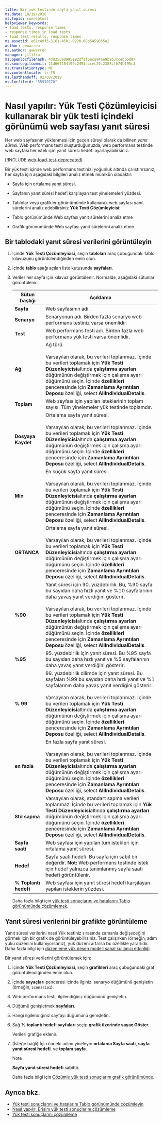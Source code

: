 ```yaml
---
title: Bir yük testinde sayfa yanıt süresi
ms.date: 10/19/2016
ms.topic: conceptual
helpviewer_keywords:
- load tests, response times
- response times in load tests
- load test results, response times
ms.assetid: e61c49f3-3161-45b1-9220-08b5459065a2
author: gewarren
ms.author: gewarren
manager: jillfra
ms.openlocfilehash: 4d835660995e92df1f6aca94ae9b9b3ccebb5d87
ms.sourcegitcommit: 21d667104199c2493accec20c2388cf674b195c3
ms.translationtype: MT
ms.contentlocale: tr-TR
ms.lasthandoff: 02/08/2019
ms.locfileid: "55970770"
---
```

# <a name="how-to-view-web-page-response-time-in-a-load-test-using-the-load-test-analyzer"></a>Nasıl yapılır: Yük Testi Çözümleyicisi kullanarak bir yük testi içindeki görünümü web sayfası yanıt süresi

Her web sayfasının yüklenmesi için geçen süreyi olarak da bilinen *yanıt süresi*. Web performans testi oluşturduğunuzda, web performans testinde web sayfası her istek için yanıt süresi hedefi ayarlayabilirsiniz.

[!INCLUDE [web-load-test-deprecated](includes/web-load-test-deprecated.md)]

Bir yük testi içinde web performans testinizi yoğunluk altında çalıştırırsanız, her sayfa için aşağıdaki bilgileri analiz etmek mümkün olacaktır:

-   Sayfa için ortalama yanıt süresi.

-   Sayfanın yanıt süresi hedefi karşılayan test yinelemeleri yüzdesi.

-   Tablolar veya grafikler görünümünde kullanarak web sayfası yanıt sürelerini analiz edebilirsiniz **Yük Testi Çözümleyicisi**:

-   Tablo görünümünde Web sayfası yanıt sürelerini analiz etme

-   Grafik görünümünde Web sayfası yanıt sürelerini analiz etme

## <a name="view-response-time-data-in-a-table"></a>Bir tablodaki yanıt süresi verilerini görüntüleyin

1. İçinde **Yük Testi Çözümleyicisi**, seçin **tabloları** araç çubuğundaki tablo kılavuzunu görüntülendiğinden emin olun.

2. İçinde **tablo** aşağı açılan liste kutusunda **sayfaları**.

3. Veriler her sayfa için kılavuz görüntülenir. Normalde, aşağıdaki sütunlar görüntülenir.

   |Sütun başlığı|Açıklama|
   |-|-|
   |**Sayfa**|Web sayfasının adı.|
   |**Senaryo**|Senaryonun adı. Birden fazla senaryo web performans testiniz varsa önemlidir.|
   |**Test**|Web performans testi adı. Birden fazla web performans yük testi varsa önemlidir.|
   |**Ağ**|Ağ türü.<br /><br /> Varsayılan olarak, bu verileri toplanmaz. İçinde bu verileri toplamak için **Yük Testi Düzenleyicisi**altında **çalıştırma ayarları** düğümünün değiştirmek için çalışma ayarı düğümünü seçin. İçinde **özellikleri** penceresinde için **Zamanlama Ayrıntıları Deposu** özelliği, select **AllIndividualDetails**.|
   |**Toplam**|Web sayfası için yapılan isteklerinin toplam sayısı. Tüm yinelemeler yük testinde toplamdır.|
   |**Dosyaya Kaydet**|Ortalama sayfa yanıt süresi.<br /><br /> Varsayılan olarak, bu verileri toplanmaz. İçinde bu verileri toplamak için **Yük Testi Düzenleyicisi**altında **çalıştırma ayarları** düğümünün değiştirmek için çalışma ayarı düğümünü seçin. İçinde **özellikleri** penceresinde için **Zamanlama Ayrıntıları Deposu** özelliği, select **AllIndividualDetails**.|
   |**Min**|En küçük sayfa yanıt süresi.<br /><br /> Varsayılan olarak, bu verileri toplanmaz. İçinde bu verileri toplamak için **Yük Testi Düzenleyicisi**altında **çalıştırma ayarları** düğümünün değiştirmek için çalışma ayarı düğümünü seçin. İçinde **özellikleri** penceresinde için **Zamanlama Ayrıntıları Deposu** özelliği, select **AllIndividualDetails**.|
   |**ORTANCA**|Ortalama sayfa yanıt süresi.<br /><br /> Varsayılan olarak, bu verileri toplanmaz. İçinde bu verileri toplamak için **Yük Testi Düzenleyicisi**altında **çalıştırma ayarları** düğümünün değiştirmek için çalışma ayarı düğümünü seçin. İçinde **özellikleri** penceresinde için **Zamanlama Ayrıntıları Deposu** özelliği, select **AllIndividualDetails**.|
   |**%90**|Yanıt süresi için 90. yüzdebirlik. Bu, %90 sayfa bu sayıdan daha hızlı yanıt ve %10 sayfalarının daha yavaş yanıt verdiğini gösterir.<br /><br /> Varsayılan olarak, bu verileri toplanmaz. İçinde bu verileri toplamak için **Yük Testi Düzenleyicisi**altında **çalıştırma ayarları** düğümünün değiştirmek için çalışma ayarı düğümünü seçin. İçinde **özellikleri** penceresinde için **Zamanlama Ayrıntıları Deposu** özelliği, select **AllIndividualDetails**.|
   |**%95**|95. yüzdebirlik için yanıt süresi. Bu %95 sayfa bu sayıdan daha hızlı yanıt ve %5 sayfalarının daha yavaş yanıt verdiğini gösterir.|
   |**% 99**|99. yüzdebirlik dilimde için yanıt süresi. Bu sayfaları %99 bu sayıdan daha hızlı yanıt ve %1 sayfalarının daha yavaş yanıt verdiğini gösterir.<br /><br /> Varsayılan olarak, bu verileri toplanmaz. İçinde bu verileri toplamak için **Yük Testi Düzenleyicisi**altında **çalıştırma ayarları** düğümünün değiştirmek için çalışma ayarı düğümünü seçin. İçinde **özellikleri** penceresinde için **Zamanlama Ayrıntıları Deposu** özelliği, select **AllIndividualDetails**.|
   |**en fazla**|En fazla sayfa yanıt süresi.<br /><br /> Varsayılan olarak, bu verileri toplanmaz. İçinde bu verileri toplamak için **Yük Testi Düzenleyicisi**altında **çalıştırma ayarları** düğümünün değiştirmek için çalışma ayarı düğümünü seçin. İçinde **özellikleri** penceresinde için **Zamanlama Ayrıntıları Deposu** özelliği, select **AllIndividualDetails**.|
   |**Std sapma**|Varsayılan olarak, standart sapma verileri toplanmaz. İçinde bu verileri toplamak için **Yük Testi Düzenleyicisi**altında **çalıştırma ayarları** düğümünün değiştirmek için çalışma ayarı düğümünü seçin. İçinde **özellikleri** penceresinde için **Zamanlama Ayrıntıları Deposu** özelliği, select **AllIndividualDetails**.|
   |**Sayfa saati**|Web sayfası için yapılan tüm istekleri için ortalama yanıt süresi.|
   |**Hedef**|Sayfa saati hedefi. Bu sayfa için sabit bir değerdir. **Not:**  Web performans testinde istek için hedef yalnızca tanımlanmış sayfa saati hedefi görüntülenir.|
   |**% Toplantı hedefi**|Web sayfası için yanıt süresi hedefi karşılayan yapılan isteklerin yüzdesi.|

   Daha fazla bilgi için [yük testi sonuçlarını ve hatalarını Tablo görünümünde çözümlemek](../test/analyze-load-test-results-and-errors-in-the-tables-view.md).

## <a name="view-response-time-data-in-a-graph"></a>Yanıt süresi verilerini bir grafikte görüntüleme

Yanıt süresi verilerini nasıl Yük testiniz sırasında zamanla değişeceğini görmek için bir grafik de görüntüleyebilirsiniz. Test çalışırken (örneğin, adım yükü düzenini kullanıyorsanız), yük düzeni artarsa bu özellikle yararlıdır. Daha fazla bilgi için [düzenleme yük desen modeli sanal kullanıcı etkinliği](../test/edit-load-patterns-to-model-virtual-user-activities.md).

Bir yanıt süresi verilerini görüntülemek için:

1. İçinde **Yük Testi Çözümleyicisi**, seçin **grafikleri** araç çubuğundaki graf görüntülendiğinden emin olun.

2. İçinde **sayaçları** penceresi içinde ilginizi senaryo düğümünü genişletin (örneğin, `Scenario1`).

3. Web performans testi, ilgilendiğiniz düğümünü genişletin.

4. Düğümü genişletmek **sayfaları**.

5. Hangi ilgilendiğiniz sayfayı düğümünü genişletin.

6. Sağ **% toplantı hedefi sayfaları** seçip **grafik üzerinde sayaç Göster**.

    Verileri grafiğe eklenir.

7. (İsteğe bağlı) İçin önceki adımı yineleyin **ortalama Sayfa saati**, **sayfa yanıt süresi hedefi**, ve **toplam sayfa**.

   > [!NOTE]
   > **Sayfa yanıt süresi hedefi** sabittir.

   Daha fazla bilgi için [Çözümle yük testi sonuçlarını grafik görünümünde](../test/analyze-load-test-results-in-the-graphs-view.md).

## <a name="see-also"></a>Ayrıca bkz.

- [Yük testi sonuçlarını ve hatalarını Tablo görünümünde çözümleyin](../test/analyze-load-test-results-and-errors-in-the-tables-view.md)
- [Nasıl yapılır: Erişim yük testi sonuçlarını çözümleme](../test/how-to-access-load-test-results-for-analysis.md)
- [Yük testi sonuçlarını çözümleme](../test/analyze-load-test-results-using-the-load-test-analyzer.md)